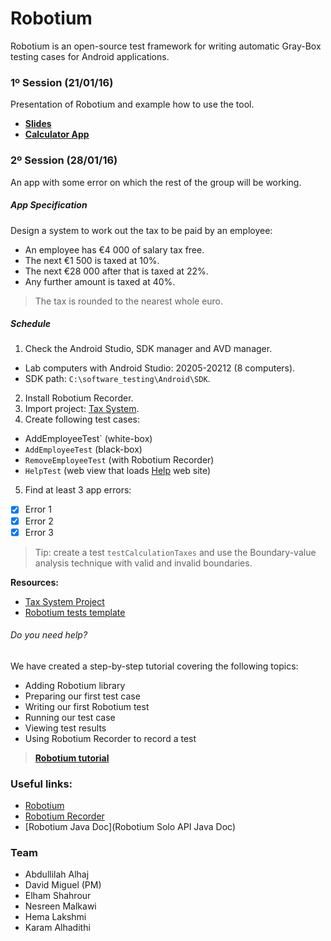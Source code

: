 # Robotium

Robotium is an open-source test framework for writing automatic Gray-Box testing cases for Android applications.

### 1º Session (21/01/16)

Presentation of Robotium and example how to use the tool.

- **[Slides](https://docs.google.com/presentation/d/1PIk20UxrxhWRqOVUF0bdE4CupmAD4ZSW2GK8t9D2ddc/edit?usp=sharing)**
- **[Calculator App](https://github.com/davidmigloz/robotium-testing/releases/download/v1/Calculator.zip)**

### 2º Session (28/01/16)

An app with some error on which the rest of the group will be working.

##### App Specification 

Design a system to work out the tax to be paid by an employee:
- An employee has €4 000 of salary tax free.
- The next €1 500 is taxed at 10%.
- The next €28 000 after that is taxed at 22%.
- Any further amount is taxed at 40%.

> The tax is rounded to the nearest whole euro.

##### Schedule

1. Check the Android Studio, SDK manager and AVD manager.
  - Lab computers with Android Studio: 20205-20212 (8 computers).
  - SDK path: `C:\software_testing\Android\SDK`.
2. Install Robotium Recorder.
3. Import project: [Tax System](https://github.com/davidmigloz/robotium-testing/releases/download/v1/TaxSystem.zip).
4. Create following test cases:
  - AddEmployeeTest` (white-box)
  - `AddEmployeeTest` (black-box)
  - `RemoveEmployeeTest` (with Robotium Recorder)
  - `HelpTest` (web view that loads [Help](http://davidmiguel.com/proyectos/robotium/taxsystem/) web site)
5. Find at least 3 app errors:
  - [x] Error 1
  - [x] Error 2
  - [x] Error 3

> Tip: create a test `testCalculationTaxes` and use the Boundary-value analysis technique with valid and invalid boundaries.

**Resources:**

- [Tax System Project](https://github.com/davidmigloz/robotium-testing/releases/download/v1/TaxSystem.zip)
- [Robotium tests template](https://gist.github.com/Abdullilah/65a8d5b323146eab97ce)

###### Do you need help?

We have created a step-by-step tutorial covering the following topics:

- Adding Robotium library
- Preparing our first test case
- Writing our first Robotium test
- Running our test case
- Viewing test results
- Using Robotium Recorder to record a test

> **[Robotium tutorial](https://docs.google.com/document/d/1sIN5DE9VzEJ5RL-pg-zDQlU0yFkUBLBTxGEthOURCLw/edit?usp=sharing)**

### Useful links:

- [Robotium](https://github.com/robotiumtech/robotium)
- [Robotium Recorder](http://robotium.com/)
- [Robotium Java Doc](Robotium Solo API Java Doc)

### Team

- Abdullilah Alhaj
- David Miguel (PM)
- Elham Shahrour
- Nesreen Malkawi 
- Hema Lakshmi
- Karam Alhadithi
